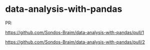 # data-analysis-with-pandas
PR:

https://github.com/Sondos-Braim/data-analysis-with-pandas/pull/1

https://github.com/Sondos-Braim/data-analysis-with-pandas/pull/2
